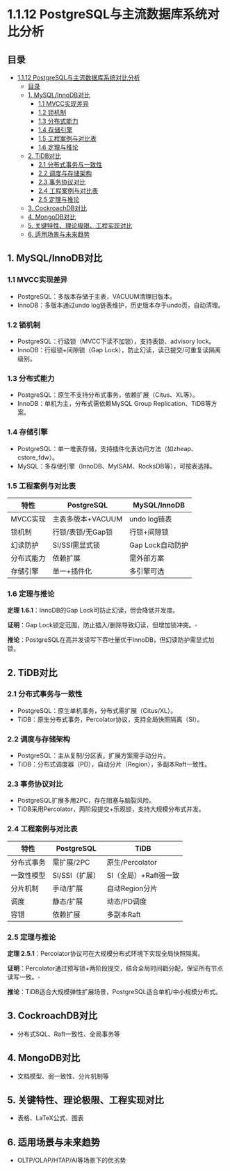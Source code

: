 # 1.1.12 PostgreSQL与主流数据库系统对比分析

## 目录

- [1.1.12 PostgreSQL与主流数据库系统对比分析](#1112-postgresql与主流数据库系统对比分析)
  - [目录](#目录)
  - [1. MySQL/InnoDB对比](#1-mysqlinnodb对比)
    - [1.1 MVCC实现差异](#11-mvcc实现差异)
    - [1.2 锁机制](#12-锁机制)
    - [1.3 分布式能力](#13-分布式能力)
    - [1.4 存储引擎](#14-存储引擎)
    - [1.5 工程案例与对比表](#15-工程案例与对比表)
    - [1.6 定理与推论](#16-定理与推论)
  - [2. TiDB对比](#2-tidb对比)
    - [2.1 分布式事务与一致性](#21-分布式事务与一致性)
    - [2.2 调度与存储架构](#22-调度与存储架构)
    - [2.3 事务协议对比](#23-事务协议对比)
    - [2.4 工程案例与对比表](#24-工程案例与对比表)
    - [2.5 定理与推论](#25-定理与推论)
  - [3. CockroachDB对比](#3-cockroachdb对比)
  - [4. MongoDB对比](#4-mongodb对比)
  - [5. 关键特性、理论极限、工程实现对比](#5-关键特性理论极限工程实现对比)
  - [6. 适用场景与未来趋势](#6-适用场景与未来趋势)

## 1. MySQL/InnoDB对比

### 1.1 MVCC实现差异

- PostgreSQL：多版本存储于主表，VACUUM清理旧版本。
- InnoDB：多版本通过undo log链表维护，历史版本存于undo页，自动清理。

### 1.2 锁机制

- PostgreSQL：行级锁（MVCC下读不加锁），支持表锁、advisory lock。
- InnoDB：行级锁+间隙锁（Gap Lock），防止幻读，读已提交/可重复读隔离级别。

### 1.3 分布式能力

- PostgreSQL：原生不支持分布式事务，依赖扩展（Citus、XL等）。
- InnoDB：单机为主，分布式需依赖MySQL Group Replication、TiDB等方案。

### 1.4 存储引擎

- PostgreSQL：单一堆表存储，支持插件化表访问方法（如zheap、cstore_fdw）。
- MySQL：多存储引擎（InnoDB、MyISAM、RocksDB等），可按表选择。

### 1.5 工程案例与对比表

| 特性         | PostgreSQL         | MySQL/InnoDB         |
|--------------|--------------------|----------------------|
| MVCC实现     | 主表多版本+VACUUM  | undo log链表         |
| 锁机制       | 行锁/表锁/无Gap锁  | 行锁+间隙锁          |
| 幻读防护     | SI/SSI需显式锁     | Gap Lock自动防护     |
| 分布式能力   | 依赖扩展           | 需外部方案           |
| 存储引擎     | 单一+插件化        | 多引擎可选           |

### 1.6 定理与推论

**定理 1.6.1**：InnoDB的Gap Lock可防止幻读，但会降低并发度。

**证明**：Gap Lock锁定范围，防止插入/删除导致幻读，但增加锁冲突。$\square$

**推论**：PostgreSQL在高并发读写下吞吐量优于InnoDB，但幻读防护需显式加锁。

## 2. TiDB对比

### 2.1 分布式事务与一致性

- PostgreSQL：原生单机事务，分布式需扩展（Citus/XL）。
- TiDB：原生分布式事务，Percolator协议，支持全局快照隔离（SI）。

### 2.2 调度与存储架构

- PostgreSQL：主从复制/分区表，扩展方案需手动分片。
- TiDB：分布式调度器（PD），自动分片（Region），多副本Raft一致性。

### 2.3 事务协议对比

- PostgreSQL扩展多用2PC，存在阻塞与脑裂风险。
- TiDB采用Percolator，两阶段提交+乐观锁，支持大规模分布式并发。

### 2.4 工程案例与对比表

| 特性         | PostgreSQL         | TiDB                  |
|--------------|--------------------|-----------------------|
| 分布式事务   | 需扩展/2PC         | 原生/Percolator       |
| 一致性模型   | SI/SSI（扩展）     | SI（全局）+Raft强一致 |
| 分片机制     | 手动/扩展          | 自动Region分片        |
| 调度         | 静态/扩展          | 动态/PD调度           |
| 容错         | 依赖扩展           | 多副本Raft            |

### 2.5 定理与推论

**定理 2.5.1**：Percolator协议可在大规模分布式环境下实现全局快照隔离。

**证明**：Percolator通过预写锁+两阶段提交，结合全局时间戳分配，保证所有节点读写一致。$\square$

**推论**：TiDB适合大规模弹性扩展场景，PostgreSQL适合单机/中小规模分布式。

## 3. CockroachDB对比

- 分布式SQL、Raft一致性、全局事务等

## 4. MongoDB对比

- 文档模型、弱一致性、分片机制等

## 5. 关键特性、理论极限、工程实现对比

- 表格、LaTeX公式、图表

## 6. 适用场景与未来趋势

- OLTP/OLAP/HTAP/AI等场景下的优劣势
